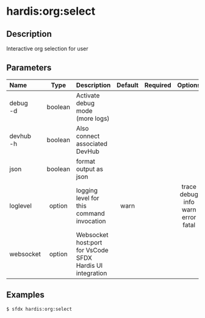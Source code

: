 # hardis:org:select

## Description

Interactive org selection for user

## Parameters

|Name|Type|Description|Default|Required|Options|
|:---|:--:|:----------|:-----:|:------:|:-----:|
|debug<br/>-d|boolean|Activate debug mode (more logs)||||
|devhub<br/>-h|boolean|Also connect associated DevHub||||
|json|boolean|format output as json||||
|loglevel|option|logging level for this command invocation|warn||trace<br/>debug<br/>info<br/>warn<br/>error<br/>fatal|
|websocket|option|Websocket host:port for VsCode SFDX Hardis UI integration||||

## Examples

```shell
$ sfdx hardis:org:select
```


